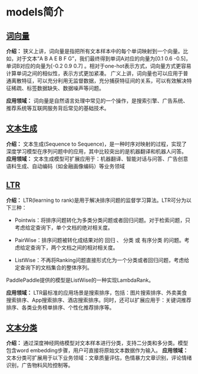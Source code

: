 
# models简介

## [词向量](http://wiki.baidu.com/pages/viewpage.action?pageId=327596865)

**介绍：**
狭义上讲，词向量是指把所有文本样本中的每个单词映射到一个向量。比如，对于文本“A B A E B F G”，我们最终得到单词A对应的向量为[0.1 0.6 -0.5]，单词B对应的向量为[-0.2 0.9 0.7] 。相对于one-hot表示方式，词向量方式更容易计算单词之间的相似性，表示方式更加紧凑。
广义上讲，词向量也可以应用于普通离散特征，可以充分利用无监督数据，充分捕获特征间的关系，可以有效解决特征稀疏、标签数据缺失、数据噪声等问题。


**应用领域：**
词向量是自然语言处理中常见的一个操作，是搜索引擎、广告系统、推荐系统等互联网服务背后常见的基础技术。

## [文本生成](http://wiki.baidu.com/pages/viewpage.action?pageId=327596474)
**介绍：**
文本生成(Sequence to Sequence)，是一种时序对映射的过程，实现了深度学习模型在序列问题中的应用，其中比较突出的是机器翻译和机器人问答。
**应用领域：**
文本生成模型可扩展应用于：机器翻译、智能对话与问答、广告创意语料生成、自动编码（如金融画像编码）等业务领域
## [LTR](http://wiki.baidu.com/display/PaddleModels/LTR)
**介绍：**
LTR(learning to rank)是用于解决排序问题的监督学习算法。LTR可分为以下三种：

- Pointwis：将排序问题转化为多类分类问题或者回归问题。对于检索问题，只考虑给定查询下，单个文档的绝对相关度。

- PairWise：排序问题被转化成结果对的 回归 、 分类 或 有序分类 的问题。考虑给定查询下，两个文档之间的相对相关度。
- ListWise：不再将Ranking问题直接形式化为一个分类或者回归问题，考虑给定查询下的文档集合的整体序列。

PaddlePaddle提供的模型是ListWise的一种实现LambdaRank。

**应用领域：**
LTR最标准的应用场景是搜索排序，包括：图片搜索排序、外卖美食搜索排序、App搜索排序、酒店搜索排序。同时，还可以扩展应用于：关键词推荐排序、各类业务榜单排序、个性化推荐排序等。

## [文本分类](http://wiki.baidu.com/pages/viewpage.action?pageId=327597013)
 
**介绍：**
通过深度神经网络模型对文本样本进行分类，支持二分类和多分类。模型包含word embedding步骤，用户可直接将原始文本数据作为输入。
**应用领域：**
文本分类可扩展用于以下业务领域：文章质量评估，色情暴力文章识别，评论情绪识别，广告物料风险控制等。

